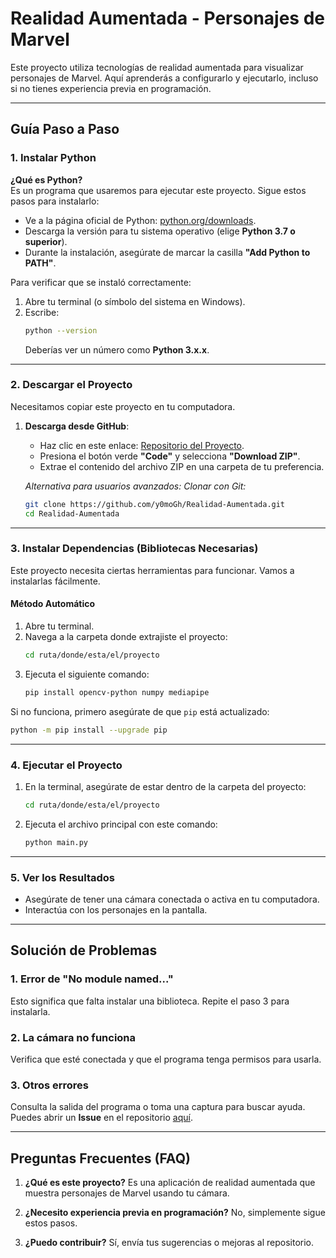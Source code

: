 # Realidad Aumentada - Personajes de Marvel

Este proyecto utiliza tecnologías de realidad aumentada para visualizar personajes de Marvel. Aquí aprenderás a configurarlo y ejecutarlo, incluso si no tienes experiencia previa en programación.

---

## Guía Paso a Paso

### 1. Instalar Python

**¿Qué es Python?**  
Es un programa que usaremos para ejecutar este proyecto. Sigue estos pasos para instalarlo:

- Ve a la página oficial de Python: [python.org/downloads](https://www.python.org/downloads/).  
- Descarga la versión para tu sistema operativo (elige **Python 3.7 o superior**).
- Durante la instalación, asegúrate de marcar la casilla **"Add Python to PATH"**.

Para verificar que se instaló correctamente:
1. Abre tu terminal (o símbolo del sistema en Windows).
2. Escribe:
   ```bash
   python --version
   ```
   Deberías ver un número como **Python 3.x.x**.

---

### 2. Descargar el Proyecto

Necesitamos copiar este proyecto en tu computadora.

1. **Descarga desde GitHub**:
   - Haz clic en este enlace: [Repositorio del Proyecto](https://github.com/y0moGh/Realidad-Aumentada).
   - Presiona el botón verde **"Code"** y selecciona **"Download ZIP"**.
   - Extrae el contenido del archivo ZIP en una carpeta de tu preferencia.

   *Alternativa para usuarios avanzados: Clonar con Git:*
   ```bash
   git clone https://github.com/y0moGh/Realidad-Aumentada.git
   cd Realidad-Aumentada
   ```

---

### 3. Instalar Dependencias (Bibliotecas Necesarias)

Este proyecto necesita ciertas herramientas para funcionar. Vamos a instalarlas fácilmente.

#### **Método Automático**
1. Abre tu terminal.
2. Navega a la carpeta donde extrajiste el proyecto:
   ```bash
   cd ruta/donde/esta/el/proyecto
   ```
3. Ejecuta el siguiente comando:
   ```bash
   pip install opencv-python numpy mediapipe
   ```

Si no funciona, primero asegúrate de que `pip` está actualizado:
```bash
python -m pip install --upgrade pip
```

---

### 4. Ejecutar el Proyecto

1. En la terminal, asegúrate de estar dentro de la carpeta del proyecto:
   ```bash
   cd ruta/donde/esta/el/proyecto
   ```
2. Ejecuta el archivo principal con este comando:
   ```bash
   python main.py
   ```

---

### 5. Ver los Resultados

- Asegúrate de tener una cámara conectada o activa en tu computadora.
- Interactúa con los personajes en la pantalla.

---

## Solución de Problemas

### 1. **Error de "No module named..."**
   Esto significa que falta instalar una biblioteca. Repite el paso 3 para instalarla.

### 2. **La cámara no funciona**
   Verifica que esté conectada y que el programa tenga permisos para usarla.

### 3. **Otros errores**
   Consulta la salida del programa o toma una captura para buscar ayuda. Puedes abrir un **Issue** en el repositorio [aquí](https://github.com/y0moGh/Realidad-Aumentada/issues).

---

## Preguntas Frecuentes (FAQ)

1. **¿Qué es este proyecto?**
   Es una aplicación de realidad aumentada que muestra personajes de Marvel usando tu cámara.

2. **¿Necesito experiencia previa en programación?**
   No, simplemente sigue estos pasos.

3. **¿Puedo contribuir?**
   Sí, envía tus sugerencias o mejoras al repositorio.
